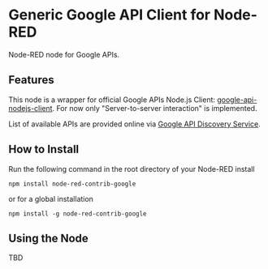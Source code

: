 # Generic Google API Client for Node-RED

Node-RED node for Google APIs. 

## Features

This node is a wrapper for official Google APIs Node.js Client: [google-api-nodejs-client](https://github.com/google/google-api-nodejs-client). For now only "Server-to-server interaction" is implemented.

List of available APIs are provided online via [Google API Discovery Service](https://developers.google.com/discovery/).

## How to Install

Run the following command in the root directory of your Node-RED install

```
npm install node-red-contrib-google
```

or for a global installation
```
npm install -g node-red-contrib-google
```

## Using the Node

TBD
